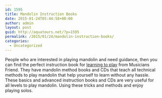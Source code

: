 ```yaml
---
id: 1595
title: Mandolin Instruction Books
date: 2015-01-24T05:44:58+00:00
author: admin
layout: post
guid: http://aquatours.net/?p=1595
permalink: /2015/01/24/mandolin-instruction-books/
categories:
  - Uncategorized
---
```

People who are interested in playing mandolin and need guidance, then you can find the perfect instruction book for [learning to play](http://www.musiciansfriend.com/mandolin-instruction) from Musicians Friend. They have mandolin method books and CDs that teach all technical methods to play mandolin that help yourself to learn without any hassle. These basics and advanced instruction books and CDs are very useful for all levels to play mandolin. Using these tricks and methods and enjoy playing solos.